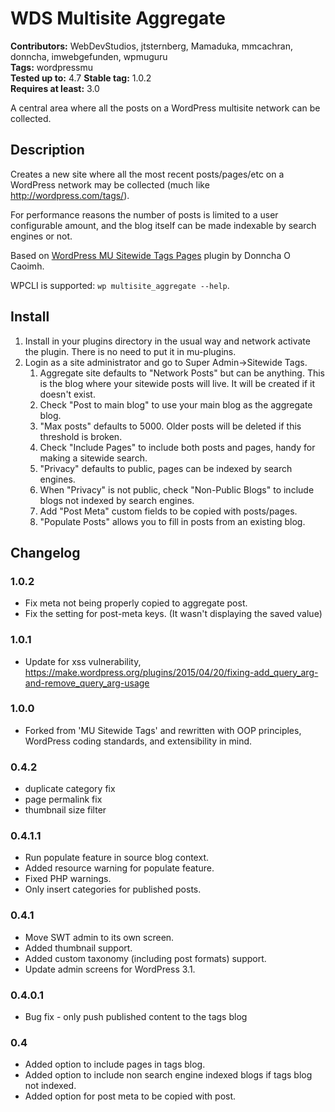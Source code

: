 # WDS Multisite Aggregate
**Contributors:** WebDevStudios, jtsternberg, Mamaduka, mmcachran, donncha, imwebgefunden, wpmuguru  
**Tags:** wordpressmu  
**Tested up to:** 4.7
**Stable tag:** 1.0.2  
**Requires at least:** 3.0  

A central area where all the posts on a WordPress multisite network can be collected.

## Description
Creates a new site where all the most recent posts/pages/etc on a WordPress network may be collected (much like http://wordpress.com/tags/).

For performance reasons the number of posts is limited to a user configurable amount, and the blog itself can be made indexable by search engines or not.

Based on [WordPress MU Sitewide Tags Pages](https://wordpress.org/plugins/wordpress-mu-sitewide-tags/) plugin by Donncha O Caoimh.

WPCLI is supported:
`wp multisite_aggregate --help`.

## Install
1. Install in your plugins directory in the usual way and network activate the plugin. There is no need to put it in mu-plugins.
2. Login as a site administrator and go to Super Admin->Sitewide Tags.
	1. Aggregate site defaults to "Network Posts" but can be anything. This is the blog where your sitewide posts will live. It will be created if it doesn't exist.
	2. Check "Post to main blog" to use your main blog as the aggregate blog.
	3. "Max posts" defaults to 5000. Older posts will be deleted if this threshold is broken.
	4. Check "Include Pages" to include both posts and pages, handy for making a sitewide search.
	5. "Privacy" defaults to public, pages can be indexed by search engines.
	6. When "Privacy" is not public, check "Non-Public Blogs" to include blogs not indexed by search engines.
	7. Add "Post Meta" custom fields to be copied with posts/pages.
	8. "Populate Posts" allows you to fill in posts from an existing blog.

## Changelog

### 1.0.2
* Fix meta not being properly copied to aggregate post.
* Fix the setting for post-meta keys. (It wasn't displaying the saved value)

### 1.0.1
* Update for xss vulnerability, https://make.wordpress.org/plugins/2015/04/20/fixing-add_query_arg-and-remove_query_arg-usage

### 1.0.0
* Forked from 'MU Sitewide Tags' and rewritten with OOP principles, WordPress coding standards, and extensibility in mind.

### 0.4.2
* duplicate category fix
* page permalink fix
* thumbnail size filter

### 0.4.1.1
* Run populate feature in source blog context.
* Added resource warning for populate feature.
* Fixed PHP warnings.
* Only insert categories for published posts.

### 0.4.1
* Move SWT admin to its own screen.
* Added thumbnail support.
* Added custom taxonomy (including post formats) support.
* Update admin screens for WordPress 3.1.

### 0.4.0.1
* Bug fix - only push published content to the tags blog

### 0.4
* Added option to include pages in tags blog.
* Added option to include non search engine indexed blogs if tags blog not indexed.
* Added option for post meta to be copied with post.
